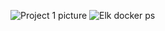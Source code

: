 

![Project 1 picture](https://user-images.githubusercontent.com/88813019/153657469-dfcdd963-0d5c-4391-87f5-becc107ea408.JPG)
![Elk docker ps](https://user-images.githubusercontent.com/88813019/148014371-0f4fc41f-fc4d-48c8-be57-4e2d1aae9235.JPG)

